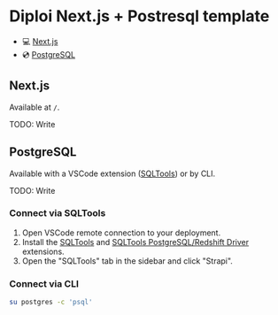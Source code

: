 # Diploi Next.js + Postresql template

- 💻 [Next.js](https://nextjs.org/)
- 💿 [PostgreSQL](https://www.postgresql.org/)

## Next.js

Available at `/`.

TODO: Write

## PostgreSQL

Available with a VSCode extension ([SQLTools](https://marketplace.visualstudio.com/items?itemName=mtxr.sqltools)) or by CLI.

TODO: Write

### Connect via SQLTools

1. Open VSCode remote connection to your deployment.
2. Install the [SQLTools](https://marketplace.visualstudio.com/items?itemName=mtxr.sqltools) and [SQLTools PostgreSQL/Redshift Driver](https://marketplace.visualstudio.com/items?itemName=mtxr.sqltools-driver-pg) extensions.
3. Open the "SQLTools" tab in the sidebar and click "Strapi".

### Connect via CLI

```bash
su postgres -c 'psql'
```
